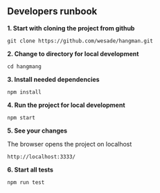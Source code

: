 ## Developers runbook

**1. Start with cloning the project from github**

    git clone https://github.com/wesade/hangman.git

**2. Change to directory for local development**

    cd hangmang

**3. Install needed dependencies**

    npm install

**4. Run the project for local development**

    npm start
    
**5. See your changes**

The browser opens the project on localhost

    http://localhost:3333/
    
**6. Start all tests**    

    npm run test